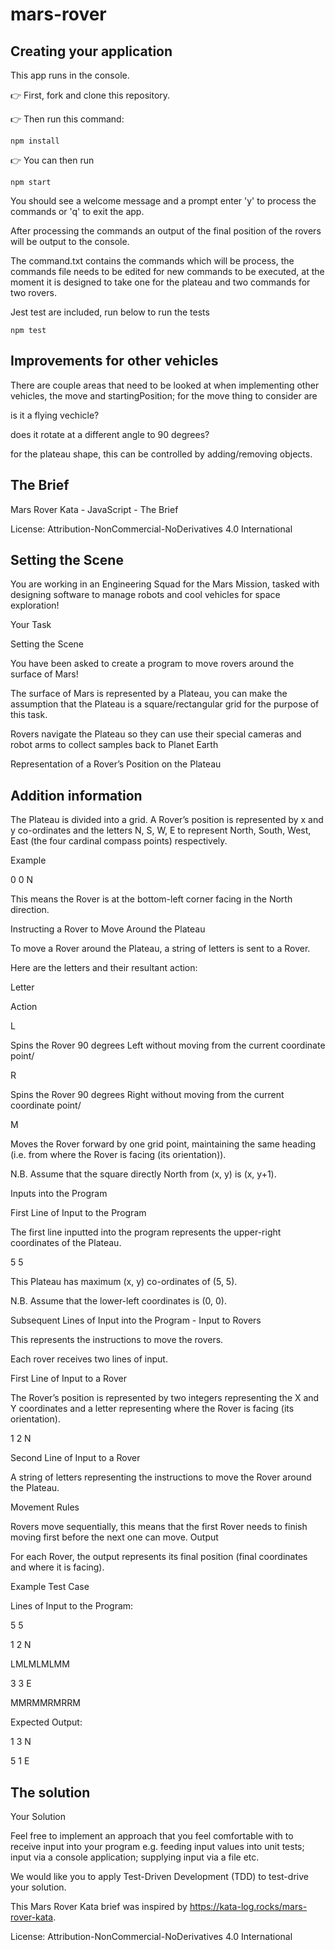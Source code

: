 # mars-rover

## Creating your application

This app runs in the console.

👉 First, fork and clone this repository.

👉 Then run this command:

```
npm install
```

👉 You can then run

```
npm start
```

You should see a welcome message and a prompt enter 'y' to process the commands or 'q' to exit the app.

After processing the commands an output of the final position of the rovers will be output to the console.

The command.txt contains the commands which will be process, the commands file needs to be edited for new commands to be executed, at the moment it is designed to take one for the plateau and two commands for two rovers.

Jest test are included, run below to run the tests

```
npm test
```

## Improvements for other vehicles

There are couple areas that need to be looked at when implementing other vehicles, the move and startingPosition;
for the move thing to consider are 

is it a flying vechicle?

does it rotate at a different angle to 90 degrees?

for the plateau shape, this can be controlled by adding/removing objects.


## The Brief 

Mars Rover Kata - JavaScript - The Brief
 
License: Attribution-NonCommercial-NoDerivatives 4.0 International 

## Setting the Scene

You are working in an Engineering Squad for the Mars Mission, tasked with designing software to manage robots and cool vehicles for space  exploration!  

Your Task 

Setting the Scene 

You have been asked to create a program to move rovers around the surface of Mars!  

The surface of Mars is represented by a Plateau, you can make the assumption that the Plateau is a square/rectangular grid for the purpose of  this task. 

Rovers navigate the Plateau so they can use their special cameras and robot arms to collect samples back to Planet Earth  

Representation of a Rover’s Position on the Plateau 


## Addition information

The Plateau is divided into a grid. A Rover’s position is represented by x and y co-ordinates and the letters N, S, W, E to represent North,  South, West, East (the four cardinal compass points) respectively. 

Example 

0 0 N 

This means the Rover is at the bottom-left corner facing in the North direction. 

Instructing a Rover to Move Around the Plateau 

 To move a Rover around the Plateau, a string of letters is sent to a Rover. 

Here are the letters and their resultant action: 

Letter 

Action

L 

Spins the Rover 90 degrees Left without moving from the current  coordinate point/

R 

Spins the Rover 90 degrees Right without moving from the current  coordinate point/

M 

Moves the Rover forward by one grid point, maintaining the same  heading (i.e. from where the Rover is facing (its orientation)).

N.B. Assume that the square directly North from (x, y) is (x, y+1). 

Inputs into the Program

First Line of Input to the Program 

The first line inputted into the program represents the upper-right coordinates of the Plateau. 

5 5 

This Plateau has maximum (x, y) co-ordinates of (5, 5). 

N.B. Assume that the lower-left coordinates is (0, 0). 

Subsequent Lines of Input into the Program - Input to Rovers 

This represents the instructions to move the rovers. 

Each rover receives two lines of input. 

First Line of Input to a Rover 

The Rover’s position is represented by two integers representing the X and Y coordinates and a letter representing where the Rover is facing (its  orientation). 

1 2 N 

Second Line of Input to a Rover 

A string of letters representing the instructions to move the Rover around the Plateau. 

Movement Rules 

Rovers move sequentially, this means that the first Rover needs to finish moving first before the next one can move. Output 

For each Rover, the output represents its final position (final coordinates and where it is facing). 

Example Test Case 

Lines of Input to the Program: 

5 5 

1 2 N 

LMLMLMLMM 

3 3 E 

MMRMMRMRRM 

Expected Output: 

1 3 N 

5 1 E 

## The solution

Your Solution 

 Feel free to implement an approach that you feel comfortable with to receive input into your program e.g. feeding input values into unit tests;  input via a console application; supplying input via a file etc. 

 We would like you to apply Test-Driven Development (TDD) to test-drive your solution. 

This Mars Rover Kata brief was inspired by https://kata-log.rocks/mars-rover-kata. 

License: Attribution-NonCommercial-NoDerivatives 4.0 International
